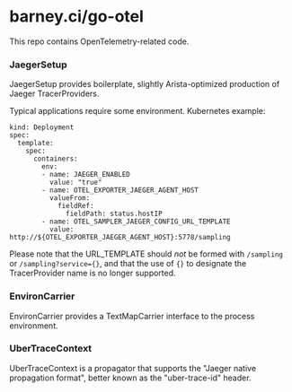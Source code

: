 # barney.ci/go-otel

This repo contains OpenTelemetry-related code.

### JaegerSetup

JaegerSetup provides boilerplate, slightly Arista-optimized production of Jaeger TracerProviders.

Typical applications require some environment. Kubernetes example:

```
kind: Deployment
spec:
  template:
    spec:
      containers:
        env:
        - name: JAEGER_ENABLED
          value: "true"
        - name: OTEL_EXPORTER_JAEGER_AGENT_HOST
          valueFrom:
            fieldRef:
              fieldPath: status.hostIP
        - name: OTEL_SAMPLER_JAEGER_CONFIG_URL_TEMPLATE
          value: http://${OTEL_EXPORTER_JAEGER_AGENT_HOST}:5778/sampling
```

Please note that the URL_TEMPLATE should *not* be formed with `/sampling` or `/sampling?service={}`,
and that the use of `{}` to designate the TracerProvider name is no longer supported.

### EnvironCarrier

EnvironCarrier provides a TextMapCarrier interface to the process environment.

### UberTraceContext

UberTraceContext is a propagator that supports the "Jaeger native propagation format", better known as the "uber-trace-id" header.
